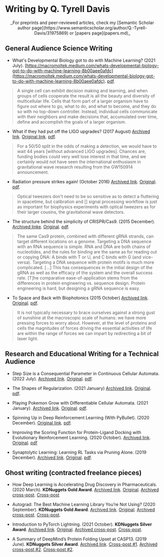 # Writing by Q. Tyrell Davis
<div align="center">
  _For preprints and peer-reviewed articles, check my [Semantic Scholar author page](https://www.semanticscholar.org/author/Q.-Tyrell-Davis/31975869) or [papers page](papers.md)_
</div>

## General Audience Science Writing

* What's Developmental Biology got to do with Machine Learning? (2021 July). [https://macromoltek.medium.com/whats-developmental-biology-got-to-do-with-machine-learning-8b00aee0afdc](https://macromoltek.medium.com/whats-developmental-biology-got-to-do-with-machine-learning-8b00aee0afdc). [pdf](assets/fulltexts/devobio_ml.pdf).

<blockquote>
A single cell can exhibit decision making and learning, and when groups of cells cooperate the result is all the beauty and diversity of multicellular life. Cells that form part of a larger organism have to figure out where to go, what to do, and what to become, and they do so with no top-down controller. Instead, individual cells communicate with their neighbors and make decisions that, accumulated over time, define and accomplish the goals of a larger organism.
</blockquote>

* What if they had put off the LIGO upgrades? (2017 August) [Archived link](https://web.archive.org/web/20241119002322/https://thescinder.wordpress.com/2017/08/13/what-if-they-had-put-off-the-ligo-upgrades/). [Original link](https://thescinder.wordpress.com/2017/08/13/what-if-they-had-put-off-the-ligo-upgrades/). [pdf](assets/fulltexts/aligo_upgrades.pdf).

<blockquote>
For a 50/50 split in the odds of making a detection, we would have to wait 44 years [without advanced LIGO upgrades]. Chances are, funding bodies could very well lose interest in that time, and we certainly would not have seen the international enthusiasm in gravitational wave research resulting from the GW150914 announcement.
</blockquote>

* Radiation pressure strikes again! (October 2016) [Archived link](https://thescinder.wordpress.com/2017/08/13/what-if-they-had-put-off-the-ligo-upgrades/). [Original](linkhttps://issuu.com/phoqus/docs/phoqus_newsletter3). [pdf](assets/fulltexts/radiation_pressure.pdf).

<blockquote>
Optical tweezers don't need to be so sensitive as to detect a fluttering in spacetime, but calibration and [] signal processing workflow is just as important for biophysics experiments with optical tweezers as for their larger cousins, the gravitational wave detectors.
</blockquote>

* The structure behind the simplicity of CRISPR/Cas9. (2015 December). [Archived linke](https://web.archive.org/web/20220701005039/https://www.thescinder.com/2015/12/23/the-structure-behind-the-simplicity-of-crisprcas9/). [Original](https://thescinder.wordpress.com/2015/12/23/the-structure-behind-the-simplicity-of-crisprcas9/). [pdf](assets/fulltexts/cas9_simplicity.pdf).

<blockquote>
The same Cas9 protein, combined with different gRNA strands, can target different locations on a genome. Targeting a DNA sequence with an RNA sequence is simple. RNA and DNA are both chains of nucleotides, and the rules for binding are the same as for reading out or copying DNA: A binds with T or U, and C binds with G (and vice-versa). Targeting a DNA sequence with protein motifs is much more complicated. [...] This has consequences in the initial design of the gRNA as well as the efficacy of the system and the overall success rate.
[T]he comparative ease-of-application stems from the differences in protein engineering vs. sequence design. Protein engineering is hard, but designing a gRNA sequence is easy.
</blockquote>

* To Space and Back with Biophotonics (2015 October) [Archived link](https://web.archive.org/web/20220701005039/https://www.thescinder.com/2015/12/23/the-structure-behind-the-simplicity-of-crisprcas9/). [Original](https://issuu.com/phoqus/docs/phoqus_newsletter1). [pdf](assets/fulltexts/sail_tweezers.pdf).

<blockquote>
It is not typically necessary to brace ourselves against a strong gust of sunshine at the macroscopic scale of humans: we have more pressing forces to worry about. However, at the level of proteins and cells the magnitudes of forces driving the essential activities of life are within the range of forces we can impart by redirecting a bit of laser light.
</blockquote>

## Research and Educational Writing for a Technical Audience

* Step Size is a Consequential Parameter in Continuous Cellular Automata. (2022 July). [Archived link](https://web.archive.org/web/20220610185431/https://rivesunder.github.io/yuca/step_size). [Original](https://rivesunder.github.io/yuca/step_size). [pdf](assets/fulltexts.step_size_blog.pdf).

* The Shapes of Regularization. (2021 January) [Archived link](https://web.archive.org/web/20240429141655/https://rivesunder.github.io/SortaSota/machine_learning/regularization/2021/01/12/lnorm_regularization.html). [Original](https://rivesunder.github.io/SortaSota/machine_learning/regularization/2021/01/12/lnorm_regularization.html). [pdf](assets/fulltexts/regularization_blog.pdf). 

* Playing Pokemon Grow with Differentiable Cellular Automata. (2021 January). [Archived link](). [Original](https://rivesunder.github.io/old_blog/cellular_automata/differentiable_programming/2021/01/08/pokemon_grow.html). [pdf](pokemon_grow_blog.pdf).

* Spinning Up in Deep Reinforcement Learning (With PyBullet). (2020 December). [Original link](https://medium.com/sorta-sota/spinning-up-in-deep-reinforcement-learning-with-pybullet-793d6acb54f9). [pdf](assets/fulltexts/rl_pybullet_blog.pdf).

* Improving the Scoring Function for Protein-Ligand Docking with Evolutionary Reinforcement Learning. (2020 October). [Archived link](https://web.archive.org/web/20241119010002/https://rivesunder.github.io/old_blog/rl,/evolution,/biophysics/2020/10/20/dockrl.html). [Original](https://rivesunder.github.io/old_blog/rl,/evolution,/biophysics/2020/10/20/dockrl.html). [pdf](assets/fulltexts/dockrl_blog.pdf)

* Synaptolytic Learning: Learning RL Tasks via Pruning Alone. (2019 December). [Archived link](https://web.archive.org/web/20241119010008/https://rivesunder.github.io/old_blog/rl/2019/12/03/synaptolytic_learning.html). [Original](https://rivesunder.github.io/old_blog/rl/2019/12/03/synaptolytic_learning.html). [pdf](assets/fulltexts/synaptolytic_blog.pdf).


## Ghost writing (contracted freelance pieces)

* How Deep Learning is Accelerating Drug Discovery in Pharmaceuticals. (2020 March). **KDNuggets Gold Award**. [Archived link](https://web.archive.org/web/20210508042949/https://www.exxactcorp.com/blog/Deep-Learning/how-deep-learning-is-accelerating-drug-discovery-in-pharmaceuticals). [Original](https://www.exxactcorp.com/blog/Deep-Learning/how-deep-learning-is-accelerating-drug-discovery-in-pharmaceuticals). [Archived cross-post](https://web.archive.org/web/20230401043259/https://www.kdnuggets.com/2019/07/deepmind-protein-folding-upset.html). [Cross-post](https://www.kdnuggets.com/2019/07/deepmind-protein-folding-upset.html)

* Autograd: The Best Machine Learning Library You’re Not Using? (2020 September). **KDNuggets Gold Award**. [Archived link](https://web.archive.org/web/20210128150238/https://blog.exxactcorp.com/autograd-the-best-machine-learning-library-youre-not-using/). [Original](https://www.exxactcorp.com/blog/Deep-Learning/autograd-the-best-machine-learning-library-you-re-not-using). [Archived cross-post](https://web.archive.org/web/20231206041628/https://www.kdnuggets.com/2020/09/autograd-best-machine-learning-library-not-using.html). [Cross-post](https://www.kdnuggets.com/2020/09/autograd-best-machine-learning-library-not-using.html). 

* Introduction to PyTorch Lightning. (2021 October). **KDNuggets Silver Award**. [Archived link](https://web.archive.org/web/20210612214657/https://www.exxactcorp.com/blog/Deep-Learning/introduction-to-pytorch-lightning). [Original](https://www.exxactcorp.com/blog/Deep-Learning/introduction-to-pytorch-lightning). [Archived cross-post](https://web.archive.org/web/20211107163023/https://www.kdnuggets.com/2021/10/introduction-pytorch-lightning.html). [Cross-post](https://www.kdnuggets.com/2021/10/introduction-pytorch-lightning.html).

* A Summary of DeepMind’s Protein Folding Upset at CASP13. (2019 June). **KDNuggets Silver Award**. [Archived link](https://web.archive.org/web/20191212113936/https://blog.exxactcorp.com/deepminds-protein-folding-upset/). [Cross-post #1](https://towardsdatascience.com/a-summary-of-deepminds-protein-folding-upset-at-casp13-exxact-blog-f13a08316573). [Archived cross-post #2](https://web.archive.org/web/20190718103117/https://www.kdnuggets.com/2019/07/deepmind-protein-folding-upset.html). [Cross-post #2](https://www.kdnuggets.com/2019/07/deepmind-protein-folding-upset.html). 
